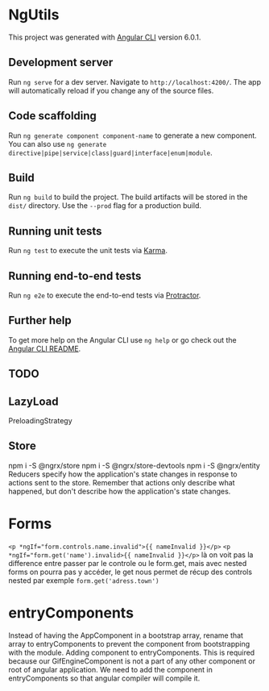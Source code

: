 # NgUtils

This project was generated with [Angular CLI](https://github.com/angular/angular-cli) version 6.0.1.

## Development server

Run `ng serve` for a dev server. Navigate to `http://localhost:4200/`. The app will automatically reload if you change any of the source files.

## Code scaffolding

Run `ng generate component component-name` to generate a new component. You can also use `ng generate directive|pipe|service|class|guard|interface|enum|module`.

## Build

Run `ng build` to build the project. The build artifacts will be stored in the `dist/` directory. Use the `--prod` flag for a production build.

## Running unit tests

Run `ng test` to execute the unit tests via [Karma](https://karma-runner.github.io).

## Running end-to-end tests

Run `ng e2e` to execute the end-to-end tests via [Protractor](http://www.protractortest.org/).

## Further help

To get more help on the Angular CLI use `ng help` or go check out the [Angular CLI README](https://github.com/angular/angular-cli/blob/master/README.md).


## TODO
## LazyLoad
PreloadingStrategy

## Store
npm i -S @ngrx/store
npm i -S @ngrx/store-devtools
npm i -S @ngrx/entity
Reducers specify how the application's state changes in response to actions sent to the store.
Remember that actions only describe what happened, but don't describe how the application's state changes.



# Forms 

`<p *ngIf="form.controls.name.invalid">{{ nameInvalid }}</p>`
`<p *ngIf="form.get('name').invalid>{{ nameInvalid }}</p>`
là on voit pas la difference entre passer par le controle ou le form.get, mais avec nested forms on pourra pas y accéder, le get nous permet de récup des controls nested
par exemple `form.get('adress.town')`

# entryComponents
Instead of having the AppComponent in a bootstrap array, rename that array to entryComponents to prevent the component from bootstrapping with the module.
Adding component to entryComponents. This is required because our GifEngineComponent is not a part of any other component or root of angular application. We need to add the component in entryComponents so that angular compiler will compile it.
